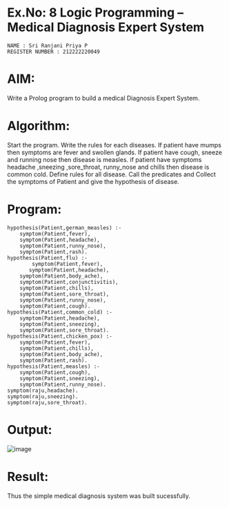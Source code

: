 # Ex.No: 8 Logic Programming – Medical Diagnosis Expert System
```
NAME : Sri Ranjani Priya P
REGISTER NUMBER : 212222220049
```
# AIM:
Write a Prolog program to build a medical Diagnosis Expert System.

# Algorithm:
Start the program.
Write the rules for each diseases.
If patient have mumps then symptoms are fever and swollen glands.
If patient have cough, sneeze and running nose then disease is measles.
if patient have symptoms headache ,sneezing ,sore_throat, runny_nose and chills then disease is common cold.
Define rules for all disease.
Call the predicates and Collect the symptoms of Patient and give the hypothesis of disease.
# Program:
```
hypothesis(Patient,german_measles) :-
	symptom(Patient,fever),
	symptom(Patient,headache),
	symptom(Patient,runny_nose),
	symptom(Patient,rash).
hypothesis(Patient,flu) :-
        symptom(Patient,fever),
       symptom(Patient,headache),
	symptom(Patient,body_ache),
	symptom(Patient,conjunctivitis),
	symptom(Patient,chills),
	symptom(Patient,sore_throat),
	symptom(Patient,runny_nose),
	symptom(Patient,cough).
hypothesis(Patient,common_cold) :-
	symptom(Patient,headache),
	symptom(Patient,sneezing),
	symptom(Patient,sore_throat).
hypothesis(Patient,chicken_pox) :-
	symptom(Patient,fever),
	symptom(Patient,chills),
	symptom(Patient,body_ache),
	symptom(Patient,rash).
hypothesis(Patient,measles) :-
	symptom(Patient,cough),
	symptom(Patient,sneezing),
	symptom(Patient,runny_nose).
symptom(raju,headache).
symptom(raju,sneezing).
symptom(raju,sore_throat).
```
# Output:
![image](https://github.com/user-attachments/assets/2de7aeb1-f7b0-4594-afc7-ae99722fe57c)

# Result:
Thus the simple medical diagnosis system was built sucessfully.
